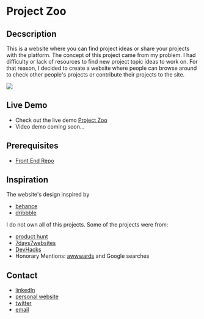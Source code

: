 

<p align="center">
  <h1>Project Zoo </h1>
</p>

## Decscription 
This is a website where you can find project ideas or share your projects with the platform. The concept of this project came from my problem. I had difficulty or lack of resources to find new project topic ideas to work on. For that reason, I decided to create a website where people can browse around to check other people's projects or contribute their projects to the site.

<img src="https://github.com/osgoodgunawan/Final-Project-FrontEnd/blob/master/public/website1.png" >


## Live Demo
- Check out the live demo [Project Zoo](https://theprojectzoo.netlify.app/)
- Video demo coming soon...

## Prerequisites
- [Front End Repo](https://github.com/osgoodgunawan/Final-Project-FrontEnd)

## Inspiration 
The website's design inspired by  
- [behance](https://www.behance.net/)
- [dribbble](https://dribbble.com/)

I do not own all of this projects. Some of the projects were from: 
- [product hunt](https://www.producthunt.com/)
- [7days7websites](https://7days7websites.glitch.me/#submissions) 
- [DevHacks](https://devhacks.deta.dev/projects)
- Honorary Mentions: [awwwards](https://www.awwwards.com/) and Google searches  

## Contact
- [linkedIn](https://www.linkedin.com/in/osgood-gunawan-973a5993/)
- [personal website](https://www.osgoodgunawan.me/)
- [twitter](https://twitter.com/osgoodgunawan)
- [email](https://mail.google.com/mail/u/0/?view=cm&fs=1&tf=1&source=mailto&to=osgoodgunawan@hotmail.com)


